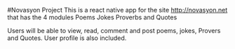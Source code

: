 #Novasyon Project
This is a react native app for the site http://novasyon.net that has the 4 modules
Poems
Jokes
Proverbs
and Quotes

Users will be able to view, read, comment and post poems, jokes, Provers and Quotes.
User profile is also included.
